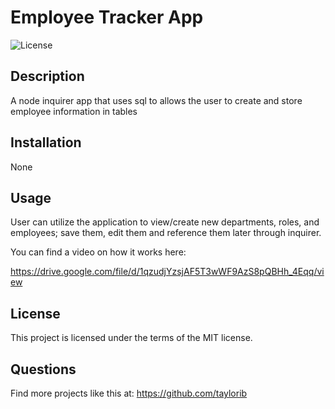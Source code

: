 # Employee Tracker App

![License](https://img.shields.io/badge/License-MIT-blue.svg)

## Description

A node inquirer app that uses sql to allows the user to create and store employee information in tables


## Installation

None

## Usage

User can utilize the application to view/create new departments, roles, and employees; save them, edit them and reference them later through inquirer.

You can find a video on how it works here:

https://drive.google.com/file/d/1qzudjYzsjAF5T3wWF9AzS8pQBHh_4Eqq/view

## License

This project is licensed under the terms of the MIT license.

## Questions 

Find more projects like this at: https://github.com/taylorib

